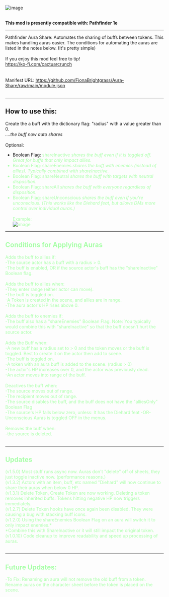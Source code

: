 ![image](https://i.imgur.com/Up1jqTJ.png)

  <br>
<strong>This mod is presently compatible with: Pathfinder 1e</strong>  <br>

---

Pathfinder Aura Share: Automates the sharing of buffs between tokens. This makes handling auras easier. The conditions for automating the auras are listed in the notes below. (It's pretty simple)  <br>
  <br>
If you enjoy this mod feel free to tip! <br>
https://ko-fi.com/cactuarcrunch  <br>
  <br>
  <br>
Manifest URL: https://github.com/FionaBrightgrass/Aura-Share/raw/main/module.json  <br>
  <br>
  
---
## How to use this: <br>
Create the a buff with the dictionary flag: "radius" with a value greater than 0. <br>
<em>....the buff  now auto shares</em>  <br>  <br>
Optional:  <br>
- Boolean Flag: <font color="#AAFFAA">shareInactive    <em>shares the buff even if it is toggled off. Great for buffs that only impact allies.</em>  <br>
- Boolean Flag: shareEnemies     <em>shares the buff with enemies (instead of allies). Typically combined with shareInactive.</em>  <br>
- Boolean Flag: shareNeutral     <em>shares the buff with targets with neutral disposition.</em>  <br>
- Boolean Flag: shareAll         <em>shares the buff with everyone regardless of disposition.</em>  <br>
- Boolean Flag: shareUnconscious <em>shares the buff even if you're unconscious. (This works like the Diehard feat, but allows DMs more control over individual auras.)</em>  <br>  <br>
Example:  <br>
![image](https://i.imgur.com/zRj6ITb.png)
  <br>

---
## Conditions for Applying Auras  <br>
Adds the buff to allies if:  <br>
-The source actor has a buff with a radius > 0.  <br>
-The buff is enabled, OR if the source actor's buff has the "shareInactive" Boolean flag.  <br>
  <br>
Adds the buff to allies when:  <br>
-They enter range (either actor can move).  <br>
-The buff is toggled on.  <br>
-A Token is created in the scene, and allies are in range.  <br>
-The aura actor's HP rises above 0.  <br>
  <br>
Adds the buff to enemies if:  <br>
-The buff also has a "shareEnemies" Boolean Flag. Note: You typically would combine this with "shareInactive" so that the buff doesn't hurt the source actor.  <br>
   <br>
Adds the Buff when:  <br>
-A new buff has a radius set to > 0 and the token moves or the buff is toggled. Best to create it on the actor then add to scene.  <br>
-The buff is toggled on.  <br>
-A token with an aura buff is added to the scene. (radius > 0)  <br>
-The actor's HP increases over 0, and the actor was previously dead.  <br>
-An actor moves into range of the buff.  <br>
  <br>
Deactives the buff when:  <br>
-The source moves out of range.  <br>
-The recipient moves out of range.  <br>
-The source disables the buff, and the buff does not have the "alliesOnly" Boolean Flag  <br>
-The source's HP falls below zero, unless: It has the Diehard feat -OR- Unconscious Auras is toggled OFF in the menus.  <br>
  <br>
Removes the buff when:  <br>
-the source is deleted.  <br>
  <br>


---

## Updates  <br>
(v1.5.0)  Most stuff runs async now. Auras don't "delete" off of sheets, they just toggle inactive now. (performance reasons.)  <br>
(v1.3.2)  Actors with an item, buff, etc named "Diehard" will now continue to share their auras when below 0 HP.  <br>
(v1.3.1)  Delete Token, Create Token are now working. Deleting a token removes inherited buffs. Tokens hitting negative HP now triggers immediately.  <br>
(v1.2.7)  Delete Token hooks have once again been disabled. They were causing a bug with stacking buff icons.  <br>
(v1.2.0)  Using the shareEnemies Boolean Flag on an aura will switch it to only impact enemies.*   <br>
          *Combine this with ShareInactive or it will still impact the original token.  <br>
(v1.0.10) Code cleanup to improve readability and speed up processing of auras.  <br>
  <br>

---

## Future Updates:  <br>
-To Fix: Renaming an aura will not remove the old buff from a token. Rename auras on the character sheet before the token is placed on the scene.
